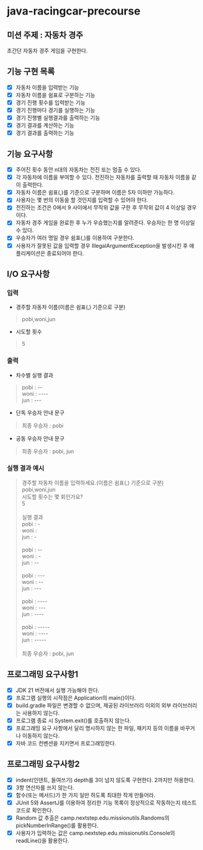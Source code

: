 # java-racingcar-precourse

## 미션 주제 : 자동차 경주
초간단 자동차 경주 게임을 구현한다.

## 기능 구현 목록
- [X] 자동차 이름을 입력받는 기능
- [X] 자동차 이름을 쉼표로 구분하는 기능
- [X] 경기 진행 횟수를 입력받는 기능
- [X] 경기 진행마다 경기를 실행하는 기능
- [X] 경기 진행별 실행결과를 출력하는 기능
- [X] 경기 결과를 계산하는 기능
- [X] 경기 결과를 출력하는 기능

## 기능 요구사항
- [X] 주어진 횟수 동안 n대의 자동차는 전진 또는 멈출 수 있다.
- [X] 각 자동차에 이름을 부여할 수 있다. 전진하는 자동차를 출력할 때 자동차 이름을 같이 출력한다.
- [X] 자동차 이름은 쉼표(,)를 기준으로 구분하며 이름은 5자 이하만 가능하다.
- [X] 사용자는 몇 번의 이동을 할 것인지를 입력할 수 있어야 한다.
- [X] 전진하는 조건은 0에서 9 사이에서 무작위 값을 구한 후 무작위 값이 4 이상일 경우이다.
- [X] 자동차 경주 게임을 완료한 후 누가 우승했는지를 알려준다. 우승자는 한 명 이상일 수 있다.
- [X] 우승자가 여러 명일 경우 쉼표(,)를 이용하여 구분한다. 
- [X] 사용자가 잘못된 값을 입력할 경우 IllegalArgumentException을 발생시킨 후 애플리케이션은 종료되어야 한다.

## I/O 요구사항
### 입력
- 경주할 자동차 이름(이름은 쉼표(,) 기준으로 구분)
> pobi,woni,jun

- 시도할 횟수
> 5

### 출력
- 차수별 실행 결과
> pobi : --\
woni : ----\
jun : ---

- 단독 우승자 안내 문구
>최종 우승자 : pobi

- 공동 우승자 안내 문구
>최종 우승자 : pobi, jun

### 실행 결과 예시
>경주할 자동차 이름을 입력하세요.(이름은 쉼표(,) 기준으로 구분)\
pobi,woni,jun\
시도할 횟수는 몇 회인가요?\
5\
\
실행 결과\
pobi : -\
woni :\
jun : -\
\
pobi : --\
woni : -\
jun : --\
\
pobi : ---\
woni : --\
jun : ---\
\
pobi : ----\
woni : ---\
jun : ----\
\
pobi : -----\
woni : ----\
jun : -----\
\
최종 우승자 : pobi, jun

## 프로그래밍 요구사항1
- [X] JDK 21 버전에서 실행 가능해야 한다.
- [X] 프로그램 실행의 시작점은 Application의 main()이다.
- [X] build.gradle 파일은 변경할 수 없으며, 제공된 라이브러리 이외의 외부 라이브러리는 사용하지 않는다.
- [X] 프로그램 종료 시 System.exit()를 호출하지 않는다.
- [X] 프로그래밍 요구 사항에서 달리 명시하지 않는 한 파일, 패키지 등의 이름을 바꾸거나 이동하지 않는다.
- [X] 자바 코드 컨벤션을 지키면서 프로그래밍한다.

## 프로그래밍 요구사항2
- [X] indent(인덴트, 들여쓰기) depth를 3이 넘지 않도록 구현한다. 2까지만 허용한다.
- [X] 3항 연산자를 쓰지 않는다.
- [X] 함수(또는 메서드)가 한 가지 일만 하도록 최대한 작게 만들어라.
- [X] JUnit 5와 AssertJ를 이용하여 정리한 기능 목록이 정상적으로 작동하는지 테스트 코드로 확인한다.
- [X] Random 값 추출은 camp.nextstep.edu.missionutils.Randoms의 pickNumberInRange()를 활용한다.
- [X] 사용자가 입력하는 값은 camp.nextstep.edu.missionutils.Console의 readLine()을 활용한다.